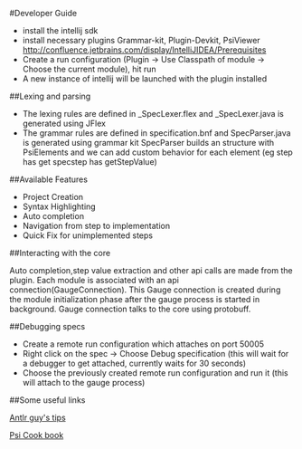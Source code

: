 #Developer Guide

 * install the intellij sdk
 * install necessary plugins Grammar-kit, Plugin-Devkit, PsiViewer
  http://confluence.jetbrains.com/display/IntelliJIDEA/Prerequisites
 * Create a run configuration (Plugin -> Use Classpath of module -> Choose the current module), hit run
 * A new instance of intellij will be launched with the plugin installed  

##Lexing and parsing

 * The lexing rules are defined in _SpecLexer.flex and _SpecLexer.java is generated using JFlex
 * The grammar rules are defined in specification.bnf and SpecParser.java is generated using grammar kit
   SpecParser builds an structure with PsiElements and we can add custom behavior for each element (eg step has get specstep has getStepValue)   
 
##Available Features

 * Project Creation
 * Syntax Highlighting
 * Auto completion
 * Navigation from step to implementation
 * Quick Fix for unimplemented steps


##Interacting with the core

Auto completion,step value extraction and other api calls are made from the plugin. Each module is associated with an api connection(GaugeConnection). 
This Gauge connection is created during the module initialization phase after the gauge process is started in background. Gauge connection talks to the core using protobuff. 


##Debugging specs

* Create a remote run configuration which attaches on port 50005
* Right click on the spec -> Choose Debug specification (this will wait for a debugger to get attached, currently waits for 30 seconds)
* Choose the previously created remote run configuration and run it (this will attach to the gauge process)


##Some useful links

[Antlr guy's tips](https://theantlrguy.atlassian.net/wiki/display/~admin/Intellij+plugin+development+notes)

[Psi Cook book](https://code.google.com/p/ide-examples/wiki/IntelliJIdeaPsiCookbook)
     